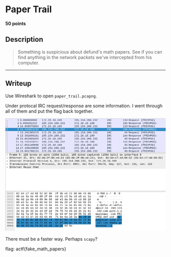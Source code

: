 # Paper Trail
**50 points**
## Description
> Something is suspicious about defund's math papers. See if you can find anything in the network packets we've intercepted from his computer.
---
## Writeup
Use Wireshark to open `paper_trail.pcapng`.

Under protocal IRC request/response are some information. I went through all of them and put the flag back together.

![Image of IRC data](image0.PNG)

There must be a faster way. Perhaps `scapy`?

flag: actf{fake_math_papers}